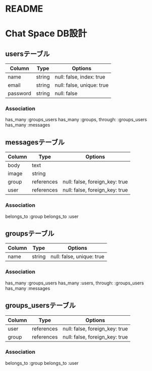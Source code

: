 # README
# Chat Space DB設計
## usersテーブル
|Column|Type|Options|
|------|----|-------|
|name|string|null: false, index: true|
|email|string|null: false, unique: true|
|password|string|null: false|

### Association
has_many :groups_users
has_many :groups, through: :groups_users
has_many :messages

## messagesテーブル
|Column|Type|Options|
|------|----|-------|
|body|text|
|image|string|
|group|references|null: false, foreign_key: true|
|user|references|null: false, foreign_key: true|
### Association
belongs_to :group
belongs_to :user

## groupsテーブル
|Column|Type|Options|
|------|----|-------|
|name|string|null: false, unique: true|

### Association
has_many :groups_users
has_many :users, through: :groups_users
has_many :messages

## groups_usersテーブル

|Column|Type|Options|
|------|----|-------|
|user|references|null: false, foreign_key: true|
|group|references|null: false, foreign_key: true|

### Association
belongs_to :group
belongs_to :user
